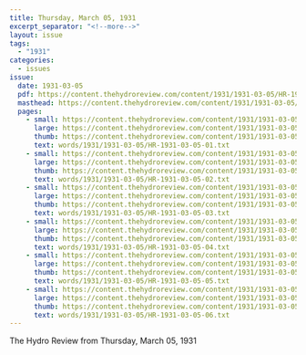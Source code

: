 ```yaml
---
title: Thursday, March 05, 1931
excerpt_separator: "<!--more-->"
layout: issue
tags:
  - "1931"
categories:
  - issues
issue:
  date: 1931-03-05
  pdf: https://content.thehydroreview.com/content/1931/1931-03-05/HR-1931-03-05.pdf
  masthead: https://content.thehydroreview.com/content/1931/1931-03-05/masthead/HR-1931-03-05.jpg
  pages:
    - small: https://content.thehydroreview.com/content/1931/1931-03-05/small/HR-1931-03-05-01.jpg
      large: https://content.thehydroreview.com/content/1931/1931-03-05/large/HR-1931-03-05-01.jpg
      thumb: https://content.thehydroreview.com/content/1931/1931-03-05/thumbnails/HR-1931-03-05-01.jpg
      text: words/1931/1931-03-05/HR-1931-03-05-01.txt
    - small: https://content.thehydroreview.com/content/1931/1931-03-05/small/HR-1931-03-05-02.jpg
      large: https://content.thehydroreview.com/content/1931/1931-03-05/large/HR-1931-03-05-02.jpg
      thumb: https://content.thehydroreview.com/content/1931/1931-03-05/thumbnails/HR-1931-03-05-02.jpg
      text: words/1931/1931-03-05/HR-1931-03-05-02.txt
    - small: https://content.thehydroreview.com/content/1931/1931-03-05/small/HR-1931-03-05-03.jpg
      large: https://content.thehydroreview.com/content/1931/1931-03-05/large/HR-1931-03-05-03.jpg
      thumb: https://content.thehydroreview.com/content/1931/1931-03-05/thumbnails/HR-1931-03-05-03.jpg
      text: words/1931/1931-03-05/HR-1931-03-05-03.txt
    - small: https://content.thehydroreview.com/content/1931/1931-03-05/small/HR-1931-03-05-04.jpg
      large: https://content.thehydroreview.com/content/1931/1931-03-05/large/HR-1931-03-05-04.jpg
      thumb: https://content.thehydroreview.com/content/1931/1931-03-05/thumbnails/HR-1931-03-05-04.jpg
      text: words/1931/1931-03-05/HR-1931-03-05-04.txt
    - small: https://content.thehydroreview.com/content/1931/1931-03-05/small/HR-1931-03-05-05.jpg
      large: https://content.thehydroreview.com/content/1931/1931-03-05/large/HR-1931-03-05-05.jpg
      thumb: https://content.thehydroreview.com/content/1931/1931-03-05/thumbnails/HR-1931-03-05-05.jpg
      text: words/1931/1931-03-05/HR-1931-03-05-05.txt
    - small: https://content.thehydroreview.com/content/1931/1931-03-05/small/HR-1931-03-05-06.jpg
      large: https://content.thehydroreview.com/content/1931/1931-03-05/large/HR-1931-03-05-06.jpg
      thumb: https://content.thehydroreview.com/content/1931/1931-03-05/thumbnails/HR-1931-03-05-06.jpg
      text: words/1931/1931-03-05/HR-1931-03-05-06.txt
---
```


The Hydro Review from Thursday, March 05, 1931

<!--more-->

